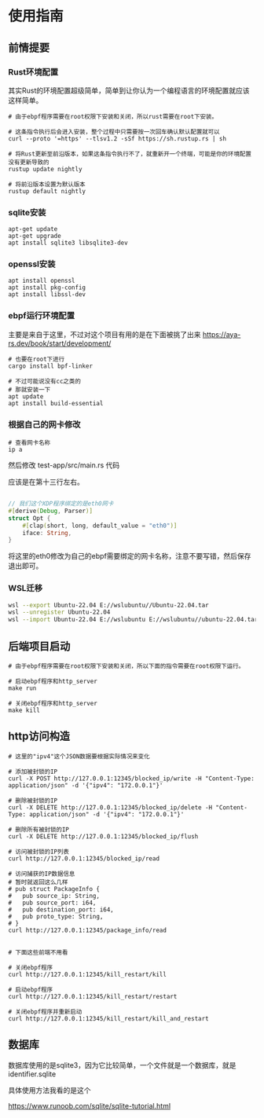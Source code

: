 # 使用指南

## 前情提要

### Rust环境配置

其实Rust的环境配置超级简单，简单到让你认为一个编程语言的环境配置就应该这样简单。

```shell
# 由于ebpf程序需要在root权限下安装和关闭，所以rust需要在root下安装。

# 这条指令执行后会进入安装，整个过程中只需要按一次回车确认默认配置就可以
curl --proto '=https' --tlsv1.2 -sSf https://sh.rustup.rs | sh

# 将Rust更新至前沿版本，如果这条指令执行不了，就重新开一个终端，可能是你的环境配置没有更新导致的
rustup update nightly

# 将前沿版本设置为默认版本
rustup default nightly
```

### sqlite安装

```shell
apt-get update
apt-get upgrade
apt install sqlite3 libsqlite3-dev
```

### openssl安装

```shell
apt install openssl
apt install pkg-config
apt install libssl-dev
```

### ebpf运行环境配置

主要是来自于这里，不过对这个项目有用的是在下面被挑了出来
https://aya-rs.dev/book/start/development/

```shell
# 也要在root下进行
cargo install bpf-linker

# 不过可能说没有cc之类的
# 那就安装一下
apt update
apt install build-essential
```

### 根据自己的网卡修改

```shell
# 查看网卡名称
ip a
```

然后修改 test-app/src/main.rs 代码

应该是在第十三行左右。

```rust

// 我们这个XDP程序绑定的是eth0网卡
#[derive(Debug, Parser)]
struct Opt {
    #[clap(short, long, default_value = "eth0")]
    iface: String,
}

```

将这里的eth0修改为自己的ebpf需要绑定的网卡名称，注意不要写错，然后保存退出即可。

### WSL迁移

```bash
wsl --export Ubuntu-22.04 E://wslubuntu//Ubuntu-22.04.tar
wsl --unregister Ubuntu-22.04
wsl --import Ubuntu-22.04 E://wslubuntu E://wslubuntu//ubuntu-22.04.tar
```

## 后端项目启动

```shell
# 由于ebpf程序需要在root权限下安装和关闭，所以下面的指令需要在root权限下运行。

# 启动ebpf程序和http_server
make run

# 关闭ebpf程序和http_server
make kill
```

## http访问构造

```shell
# 这里的"ipv4"这个JSON数据要根据实际情况来变化

# 添加被封锁的IP
curl -X POST http://127.0.0.1:12345/blocked_ip/write -H "Content-Type: application/json" -d '{"ipv4": "172.0.0.1"}'

# 删除被封锁的IP
curl -X DELETE http://127.0.0.1:12345/blocked_ip/delete -H "Content-Type: application/json" -d '{"ipv4": "172.0.0.1"}'

# 删除所有被封锁的IP
curl -X DELETE http://127.0.0.1:12345/blocked_ip/flush

# 访问被封锁的IP列表
curl http://127.0.0.1:12345/blocked_ip/read

# 访问捕获的IP数据信息
# 暂时就返回这么几样
# pub struct PackageInfo {
#   pub source_ip: String,
#   pub source_port: i64,
#   pub destination_port: i64,
#   pub proto_type: String,
# }
curl http://127.0.0.1:12345/package_info/read


# 下面这些前端不用看

# 关闭ebpf程序
curl http://127.0.0.1:12345/kill_restart/kill

# 启动ebpf程序
curl http://127.0.0.1:12345/kill_restart/restart

# 关闭ebpf程序并重新启动
curl http://127.0.0.1:12345/kill_restart/kill_and_restart
```

## 数据库

数据库使用的是sqlite3，因为它比较简单，一个文件就是一个数据库，就是 identifier.sqlite

具体使用方法我看的是这个

https://www.runoob.com/sqlite/sqlite-tutorial.html

